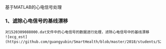 
基于MATLAB的心电信号处理
### 1、滤除心电信号的基线漂移
    对1520309088000.dat文件中的心电信号的数据进行处理，滤除心电信号中的基线漂移
    ![ecg_est](https://github.com/guangyubin/SmartHealth/blob/master/2018/students/S201815061/figure/ecg_est.jpg)
   
